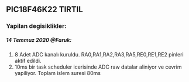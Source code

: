 
## PIC18F46K22 TIRTIL


### Yapilan degisiklikler:



##### 14 Temmuz 2020 @Faruk:
1. 8 Adet ADC kanalı kuruldu. RA0,RA1,RA2,RA3,RA5,RE0,RE1,RE2 pinleri aktif edildi.
1. 10ms bir task scheduler icerisinde ADC raw datalar aliniyor ve cevrim yapiliyor. Toplam islem suresi 80ms



